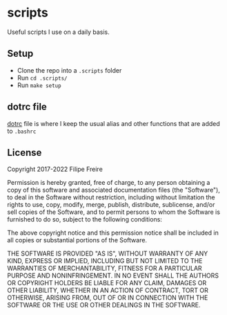 # scripts

Useful scripts I use on a daily basis.

## Setup

- Clone the repo into a `.scripts` folder
- Run `cd .scripts/`
- Run `make setup`

## dotrc file

[dotrc](https://github.com/filfreire/scripts/blob/master/dotrc) file is where I keep the usual alias and other functions that are added to `.bashrc`

## License

Copyright 2017-2022 Filipe Freire

Permission is hereby granted, free of charge, to any person obtaining a copy of this software and associated documentation files (the "Software"), to deal in the Software without restriction, including without limitation the rights to use, copy, modify, merge, publish, distribute, sublicense, and/or sell copies of the Software, and to permit persons to whom the Software is furnished to do so, subject to the following conditions:

The above copyright notice and this permission notice shall be included in all copies or substantial portions of the Software.

THE SOFTWARE IS PROVIDED "AS IS", WITHOUT WARRANTY OF ANY KIND, EXPRESS OR IMPLIED, INCLUDING BUT NOT LIMITED TO THE WARRANTIES OF MERCHANTABILITY, FITNESS FOR A PARTICULAR PURPOSE AND NONINFRINGEMENT. IN NO EVENT SHALL THE AUTHORS OR COPYRIGHT HOLDERS BE LIABLE FOR ANY CLAIM, DAMAGES OR OTHER LIABILITY, WHETHER IN AN ACTION OF CONTRACT, TORT OR OTHERWISE, ARISING FROM, OUT OF OR IN CONNECTION WITH THE SOFTWARE OR THE USE OR OTHER DEALINGS IN THE SOFTWARE.
